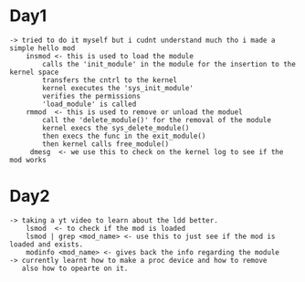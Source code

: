# Day1 
    -> tried to do it myself but i cudnt understand much tho i made a simple hello mod
        insmod <- this is used to load the module 
            calls the 'init_module' in the module for the insertion to the kernel space
            transfers the cntrl to the kernel 
            kernel executes the 'sys_init_module'
            verifies the permissions
            'load_module' is called
        rmmod  <- this is used to remove or unload the moduel
            call the 'delete_module()' for the removal of the module
            kernel execs the sys_delete_module()
            then execs the func in the exit_module()
            then kernel calls free_module()
         dmesg  <- we use this to check on the kernel log to see if the mod works
# Day2 
    -> taking a yt video to learn about the ldd better.
        lsmod  <- to check if the mod is loaded
        lsmod | grep <mod_name> <- use this to just see if the mod is loaded and exists.
        modinfo <mod_name> <- gives back the info regarding the module
    -> currently learnt how to make a proc device and how to remove
       also how to opearte on it.